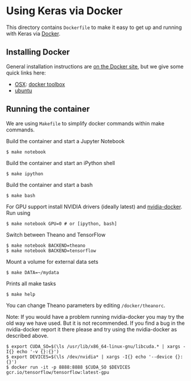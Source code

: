# Using Keras via Docker

This directory contains `Dockerfile` to make it easy to get up and running with
Keras via [Docker](http://www.docker.com/).

## Installing Docker

General installation instructions are
[on the Docker site](https://docs.docker.com/installation/), but we give some
quick links here:

- [OSX](https://docs.docker.com/installation/mac/): [docker toolbox](https://www.docker.com/toolbox)
- [ubuntu](https://docs.docker.com/installation/ubuntulinux/)

## Running the container

We are using `Makefile` to simplify docker commands within make commands.

Build the container and start a Jupyter Notebook

    $ make notebook

Build the container and start an iPython shell

    $ make ipython

Build the container and start a bash

    $ make bash

For GPU support install NVIDIA drivers (ideally latest) and [nvidia-docker](https://github.com/NVIDIA/nvidia-docker). Run using

    $ make notebook GPU=0 # or [ipython, bash]

Switch between Theano and TensorFlow

    $ make notebook BACKEND=theano
    $ make notebook BACKEND=tensorflow

Mount a volume for external data sets

    $ make DATA=~/mydata

Prints all make tasks

    $ make help

You can change Theano parameters by editing `/docker/theanorc`.

Note: If you would have a problem running nvidia-docker you may try the old way
we have used. But it is not recommended. If you find a bug in the nvidia-docker report
it there please and try using the nvidia-docker as described above.

    $ export CUDA_SO=$(\ls /usr/lib/x86_64-linux-gnu/libcuda.* | xargs -I{} echo '-v {}:{}')
    $ export DEVICES=$(\ls /dev/nvidia* | xargs -I{} echo '--device {}:{}')
    $ docker run -it -p 8888:8888 $CUDA_SO $DEVICES gcr.io/tensorflow/tensorflow:latest-gpu
